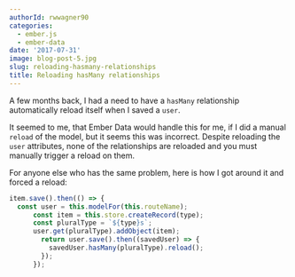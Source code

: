 ```yaml
---
authorId: rwwagner90
categories: 
  - ember.js
  - ember-data
date: '2017-07-31'
image: blog-post-5.jpg
slug: reloading-hasmany-relationships
title: Reloading hasMany relationships
---
```


A few months back, I had a need to have a `hasMany` relationship automatically reload itself when I saved a `user`.

It seemed to me, that Ember Data would handle this for me, if I did a manual `reload` of the model, but it seems this was incorrect. Despite reloading the `user` attributes, none of the relationships are reloaded and you must manually trigger a reload on them.

For anyone else who has the same problem, here is how I got around it and forced a reload:

```javascript
item.save().then(() => {
  const user = this.modelFor(this.routeName);
      const item = this.store.createRecord(type);
      const pluralType = `${type}s`;
      user.get(pluralType).addObject(item);
        return user.save().then((savedUser) => {
          savedUser.hasMany(pluralType).reload();
        });
      });
```
